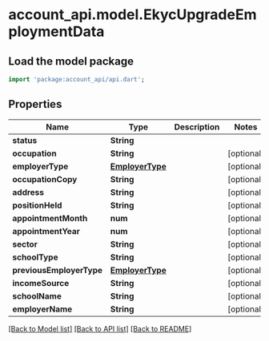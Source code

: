 # account_api.model.EkycUpgradeEmploymentData

## Load the model package
```dart
import 'package:account_api/api.dart';
```

## Properties
Name | Type | Description | Notes
------------ | ------------- | ------------- | -------------
**status** | **String** |  | 
**occupation** | **String** |  | [optional] 
**employerType** | [**EmployerType**](EmployerType.md) |  | [optional] 
**occupationCopy** | **String** |  | [optional] 
**address** | **String** |  | [optional] 
**positionHeld** | **String** |  | [optional] 
**appointmentMonth** | **num** |  | [optional] 
**appointmentYear** | **num** |  | [optional] 
**sector** | **String** |  | [optional] 
**schoolType** | **String** |  | [optional] 
**previousEmployerType** | [**EmployerType**](EmployerType.md) |  | [optional] 
**incomeSource** | **String** |  | [optional] 
**schoolName** | **String** |  | [optional] 
**employerName** | **String** |  | [optional] 

[[Back to Model list]](../README.md#documentation-for-models) [[Back to API list]](../README.md#documentation-for-api-endpoints) [[Back to README]](../README.md)


